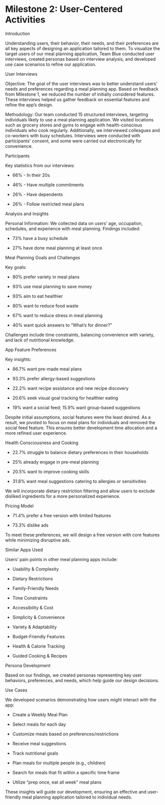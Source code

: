 # Milestone 2: User-Centered Activities 

Introduction

Understanding users, their behavior, their needs, and their preferences are all key aspects of designing an application tailored to them. To visualize the target users of our meal planning application, Team Blue conducted user interviews, created personas based on interview analysis, and developed use case scenarios to refine our application.

User Interviews

Objective:
The goal of the user interviews was to better understand users’ needs and preferences regarding a meal planning app. Based on feedback from Milestone 1, we reduced the number of initially considered features. These interviews helped us gather feedback on essential features and refine the app’s design.

Methodology:
Our team conducted 15 structured interviews, targeting individuals likely to use a meal planning application. We visited locations such as grocery stores and gyms to engage with health-conscious individuals who cook regularly. Additionally, we interviewed colleagues and co-workers with busy schedules. Interviews were conducted with participants' consent, and some were carried out electronically for convenience.

Participants

Key statistics from our interviews:

- 66% - In their 20s

- 46% - Have multiple commitments

- 26% - Have dependents

- 26% - Follow restricted meal plans

Analysis and Insights

Personal Information:
We collected data on users’ age, occupation, schedules, and experience with meal planning. Findings included:

- 73% have a busy schedule

- 27% have done meal planning at least once

Meal Planning Goals and Challenges

Key goals:

- 80% prefer variety in meal plans

- 93% use meal planning to save money

- 93% aim to eat healthier

- 80% want to reduce food waste

- 67% want to reduce stress in meal planning

- 40% want quick answers to “What’s for dinner?”

Challenges include time constraints, balancing convenience with variety, and lack of nutritional knowledge.

App Feature Preferences

Key insights:

- 86.7% want pre-made meal plans

- 93.3% prefer allergy-based suggestions

- 22.2% want recipe assistance and new recipe discovery

- 20.6% seek visual goal tracking for healthier eating

- 19% want a social feed; 15.9% want group-based suggestions

Despite initial assumptions, social features were the least desired. As a result, we pivoted to focus on meal plans for individuals and removed the social feed feature. This ensures better development time allocation and a more refined user experience.

Health Consciousness and Cooking

- 22.7% struggle to balance dietary preferences in their households

- 25% already engage in pre-meal planning

- 20.5% want to improve cooking skills

- 31.8% want meal suggestions catering to allergies or sensitivities

We will incorporate dietary restriction filtering and allow users to exclude disliked ingredients for a more personalized experience.

Pricing Model

- 71.4% prefer a free version with limited features

- 73.3% dislike ads

To meet these preferences, we will design a free version with core features while minimizing disruptive ads.

Similar Apps Used

Users’ pain points in other meal planning apps include:

- Usability & Complexity

- Dietary Restrictions

- Family-Friendly Needs

- Time Constraints

- Accessibility & Cost

- Simplicity & Convenience

- Variety & Adaptability

- Budget-Friendly Features

- Health & Calorie Tracking

- Guided Cooking & Recipes

Persona Development

Based on our findings, we created personas representing key user behaviors, preferences, and needs, which help guide our design decisions.

Use Cases

We developed scenarios demonstrating how users might interact with the app:

- Create a Weekly Meal Plan

- Select meals for each day

- Customize meals based on preferences/restrictions

- Receive meal suggestions

- Track nutritional goals

- Plan meals for multiple people (e.g., children)

- Search for meals that fit within a specific time frame

- Utilize “prep once, eat all week” meal plans

These insights will guide our development, ensuring an effective and user-friendly meal planning application tailored to individual needs.
